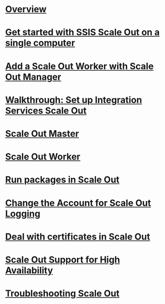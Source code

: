# [Overview](integration-services-ssis-scale-out.md)
# [Get started with SSIS Scale Out on a single computer](get-started-with-ssis-scale-out-onebox.md)
# [Add a Scale Out Worker with Scale Out Manager](add-scale-out-worker.md)
# [Walkthrough: Set up Integration Services Scale Out](walkthrough-set-up-integration-services-scale-out.md)
# [Scale Out Master](integration-services-ssis-scale-out-master.md)
# [Scale Out Worker](integration-services-ssis-scale-out-worker.md)
# [Run packages in Scale Out](run-packages-in-integration-services-ssis-scale-out.md)
# [Change the Account for Scale Out Logging](change-logdb-account.md)
# [Deal with certificates in Scale Out](deal-with-certificates-in-ssis-scale-out.md)
# [Scale Out Support for High Availability](scale-out-support-for-high-availability.md)
# [Troubleshooting Scale Out](troubleshooting-scale-out.md)